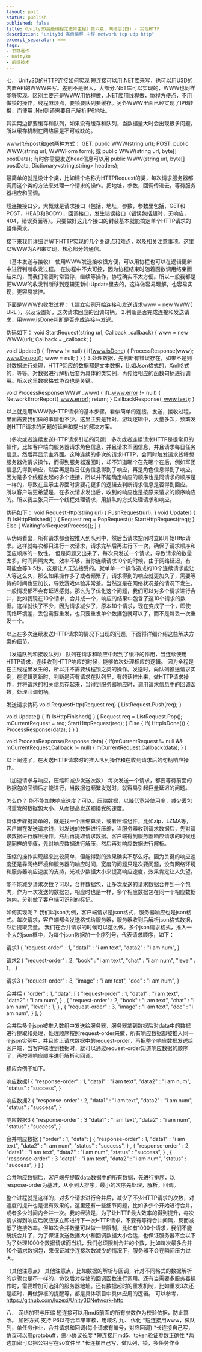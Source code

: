 ```yaml
---
layout: post
status: publish
published: false
title: 《Unity3D高级编程之进阶主程》第六章，网络层(四) - 实现HTTP
description: "unity3d 高级编程 主程 network tcp udp http"
excerpt_separator: ===
tags:
- 书籍著作
- Unity3D
- 前端技术
---
```


七．  Unity3D的HTTP连接如何实现
短连接可以用.NET库来写，也可以用U3D的内置API的WWW来写。差别不是很大，大部分.NET库可以实现的，WWW也同样能够实现。区别主要还是WWW用协程做，.NET库用线程做，协程方便点，不用做锁的操作，线程麻烦点，要锁要队列要缓存。另外WWW里面已经实现了IP6转换，而使用 .Net则还需要自己解析IP6地址。

其实两边都要缓存和队列，如果没有缓存和队列，当数据量大时会出现很多问题。所以缓存机制在网络层是不可或缺的。

www也有post和get两种方式：
GET:
public WWW(string url); 
POST:
public WWW(string url, WWWForm form); 或
public WWW(string url, byte[] postData);
有时你需要发送head信息可以用
public WWW(string url, byte[] postData, Dictionary<string,string> headers);

最简单的就是设计个类，比如建个名称为HTTPRequest的类，每次请求服务器都调用这个类的方法来处理一个请求的操作。把地址，参数，回调传进去，等待服务器相应和回调。

短连接接口少，大概就是请求接口（包括，地址，参数，参数里包括，GET和POST，HEAD和BODY），回调接口，发生错误接口（错误包括超时，无响应，404，错误页面等）。只要做好这几个接口的封装基本就能搞定单个HTTP请求的组件需求。

接下来我们详细讲解下HTTP实现的几个关键点和难点，以及相关注意事项。这里以WWW为API来实现，核心部分的通信。

（基本发送与接收）
使用WWW发送接收很方便，可以用协程也可以在逻辑更新中进行判断收发过程。
在协程中不太可控，因为协程结束时随着函数调用结束而结束的，而我们需要时常暂停，继续等操作，协程确实不太方便。所以一般我都是把WWW的收发判断移到逻辑更新中Update里去的，这样做容易理解，也容易实现，更容易掌控。

下面是WWW的收发过程：
1.建立实例开始连接和发送请求www = new WWW( URL )，以及设置好，这次请求回应的回调句柄。
2.判断是否完成连接和发送请求，用www.isDone判断是否完成连接与发送。

伪码如下：
void StartRequest(string url, Callback _callback)
{
    www = new WWW(url);
    Callback =  _callback;
}

void Update()
{
    if(www != null)
    {
        if(www.isDone)
        {
            ProcessResponse(www);
            www.Despot();
            www = null;
}
}
}
3.处理数据，先判断有错误存在，如果不是则对数据进行处理，HTTP回应的数据都是文本数据，比如Json格式的，Xml格式的，等等。对数据进行解析后变为具体的类实例，再传给相应的函数句柄进行调用。所以这里数据格式协议也是关键。

void ProcessResponse(WWW _www)
{
    if(_www.error != null)
    {
        NetworkErrorReport(_www.error);
        return;
}
CallbackResponse(_www.text);
}

以上就是用WWW做HTTP请求的基本步骤。看似简单的连接，发送，接收过程，里面需要我们做的事情也不少。这里主要是针对，游戏逻辑中，大量多次，频繁发送HTTP请求的问题的延伸和提出的解决方案。

（多次或者连续发送HTTP请求引起的问题）
多次或者连续请求HTTP是很常见的操作，比如客户端向服务器请求角色信息，并且请求军团信息，并且请求每日任务信息，然后再显示主界面。这种连续的多次的请求HTTP，会同时触发请求线程想服务器做请求操作，而得到服务器返回时，却不知道哪个在先哪个在后，例如军团信息先得到响应，然后再是每日任务信息得到了响应，再是角色信息得到了响应，因为是多个线程发起的多个连接，所以并不能确定响应的顺序也是同请求的顺序是一样的，导致在显示主界面时需要花更多的逻辑去判断请求信息是否得到回应。
所以客户端更希望是，在多次请求发出后，收到的响应也是按原来请求的顺序响应的。所以我主张只开一个线程处理请求，用排队的方式处理请求和响应。

伪码如下：
void RequestHttp(string url)
{
    PushRequest(url);
}
void Update()
{
    If( IsHttpFinished() )
    {
        Request  req = PopRequest();
        StartHttpRequest(req);
}
Else
{
    WaitingforRequestProcess();
}
}

从伪码看出，所有请求都会被推入到队列中，然后当请求空闲时立即开始Http请求。这样就每次都只进行一次请求，请求完毕后再进行下一次，确保了请求顺序和回应顺序的一致性。
但是问题又出来了，每次只发送一个请求，导致请求的数量太多，时间间隔太大，效率不够，当你连续请求10个的时候，由于网络延迟，有可能会等3-5秒，这是让人无法接受的。就单单一个操作造成的10个连续请求能让人等这么久，那么如果操作多了或者频繁了，请求得到的响应就更加久了，需要等待的时间也更加长，导致游戏体验非常差。当然这是在网络状况差的情况下发生，一般情况都不会有延迟感觉。那么为了优化这个问题，我们可以对多个请求进行合并，比如我现在10个请求，合并成一个，响应的结果中包含了这10个请求的数据。这样就快了不少，因为请求减少了，原本10个请求，现在变成了一个，即使网络环境差，丢包需要重发，也只要重发单个数据包就可以了，而不是每丢一次重发一个。

以上在多次连续发送HTTP请求的情况下出现的问题，下面将详细介绍这些解决方案的细节。

（发送队列和接收队列）
队列在请求和响应中起到了缓冲的作用，当连续使用HTTP请求，连续收到HTTP响应的时候，能够依次处理相应的逻辑。
因为全程是在主线程里发生的，所以并不需要线程锁之类的操作。发送时，向队列推送请求实例，在逻辑更新时，判断是否有请求在队列里，有的话推出来，做HTTP请求操作，并将请求的相关信息存起来，当得到服务器响应时，调用请求信息中的回调函数，处理回调句柄。

发送请求伪码
void RequestHttp(Request req)
{
    ListRequest.Push(req);
}

void Update()
{
    If( IsHttpFinished() )
    {
        Request  req = ListRequest.Pop();
        mCurrentRequest = req;
        StartHttpRequest(req);
}
Else
{
    If( HttpIsDone())
{
    ProcessResponse(data);
}
}
}

void ProcessResponse(Response data)
{
    If(mCurrentRequest != null
&& mCurrentRequest.Callback != null)
    {
        mCurrentRequest.Callback(data);
}
}

以上阐述了，在发送HTTP请求时的推入队列操作和在收到请求后的句柄响应操作。

（加速请求与响应，压缩和减少发送次数）
每次发送一个请求，都要等待前面的数据包的回调后才能进行，当数据包频繁发送时，就容易引起巨量延迟的问题。

怎么办？
能不能加快响应速度？可以。压缩数据，以降低宽带使用率，减少丢包时重发的数据包大小，从而提高发送和接受的速度。

具体步骤挺简单的，就是找一个压缩算法，或者压缩组件，比如zip，LZMA等，客户端在发送请求钱，对发送的数据进行压缩，当服务器收到请求数据后，先对请求数据进行解压操作，然后再提取请求数据。客户端得到服务器响应请求的时候也是同样的步骤，先对响应数据进行解压，然后再对响应数据进行解析。

压缩的操作实现起来比较简单，但能得到的效果确实不那么好。因为关键的响应速度还是靠网络环境和服务器的响应时间，宽度的问题只是次要问题，没有网络环境和服务器响应速度的支持，光减少数据大小来提高响应速度，效果肯定让人失望。

能不能减少请求次数？可以，合并数据包，让多次发送的请求数据合并到一个包内，作为一次发送的数据包，相应时也是一样，多个相应数据包在同一个相应数据包内，分别做了客户端可识别的标记。

如何实现呢？
我们以json为例，客户端请求是json格式，服务器响应也是json格式。每次请求，客户端都会发送格式给服务器，服务器收到后解析json格式数据，然后提取变量。
我们在合并请求的时候可以这么做。多个json请求格式，推入一个大的json框中，为每个json数据加一个序列号，代表请求顺序，如下：

请求1
{
    "request-order" : 1,
    "data1" : "i am text",
    "data2" : "i am num",
}

请求2
{
    "request-order" : 2,
    "book" : "i am text",
    "chat" : "i am num",
    "level" : 1，
}

请求3
{
    "request-order" : 3,
    "image" : "i am text",
    "doc" : "i am num",
}

合并后
{
    "order" : 1,
    "data":
    [
        {
            "request-order" : 1,
            "data1" : "i am text",
            "data2" : "i am num",
        }
        ,
        {
            "request-order" : 2,
            "book" : "i am text",
            "chat" : "i am num",
            "level" : 1;
        }
        ,
        {
            "request-order" : 3,
            "image" : "i am text",
            "doc" : "i am num",
        }
    ],
}

合并后多个json被推入数组中发送给服务器，服务器拿到数据后对data中的数据进行提取和处理，处理顺序按照request-order来做，所有响应数据都被推入同一个json实例中，并且附上请求数据中的request-order，再把整个响应数据发送给客户端，当客户端收到数据时，就可以通过request-order知道响应数据的顺序了，再按照响应顺序进行解析和回调。

相应合例子如下。

响应数据1
{
    "response-order" : 1,
    "data1" : "i am text",
    "data2" : "i am num",
    "status" : "success", 
}

响应数据2
{
    "response-order" : 2,
    "data1" : "i am text",
    "data2" : "i am num",
    "status" : "success",
}

响应数据3
{
    "response-order" : 3
    "data1" : "i am text",
    "data2" : "i am num",
    "status" : "success",
}

合并响应数据
{
    "order" : 1,
    "data":
    [
        {
            "response-order" : 1,
            "data1" : "i am text",
            "data2" : "i am num",
            "status" : "success", 
        }
        ,
        {
            "response-order" : 2,
            "data1" : "i am text",
            "data2" : "i am num",
            "status" : "success",
        }
        ,
        {
            "response-order" : 3
            "data1" : "i am text",
            "data2" : "i am num",
            "status" : "success",
        }
    ]
}

合并响应数据后，客户端先提取data数据中的所有数据，先进行排序，以respose-order为基准，从小到大排序，最小的次序先处理，解析，回调。

整个过程就是这样的，对多个请求进行合并后，减少了不少HTTP请求的次数，对速度的提升也是很有效果的。这里还有一些细节问题，比如多少个开始进行合并，或者多少时间内合并一次。我的经验是，为了让HTTP最大效率的得到提升，每次请求得到响应后就应该立即进行下一次HTTP请求，不要有等待合并间隔，反而减低了连接效率。但每次合并数量可以做一些限制，比如有1000个请求，我们不能统统合并了，为了保证发送数据大小和回调数据大小合适，也保证服务器不会以下为了处理1000个数据请求而当机，我们必须限制合并的个数，比如每次最多合并10个请求数据包，来保证减少连接次数减少的情况下，服务器不会在瞬间压力过大。

（其他注意点）
其他注意点，比如数据的解析与回调，针对不同格式的数据解析的步骤也是不一样的，协议后对存储的回调函数进行调用。还有当需要多服务器操作时，需要增加可选择的服务器地址。还有数据超时的重发机制，比如重发3次还是超时，再做弹框的提醒等，都是具体项目中具体应用的逻辑。
可以参考，https://github.com/luzexi/Unity3DNetwork-http


八．  网络加密与压缩
短连接可以用md5前面的所有参数作为校验依据，防止篡改。
加密方式
支持IP6以符合苹果审核，用域名
九．  优化
*短连接用www，做队列，单任务作业，合并请求和回调(每个请求有编号，对应回调)
*长连接自己写，协议可以用protobuff，缩小协议长度
*短连接用md5，token验证参数正确性
*两边加密可以把公钥写在so文件里
*长连接自己写，做队列，锁，多任务作业